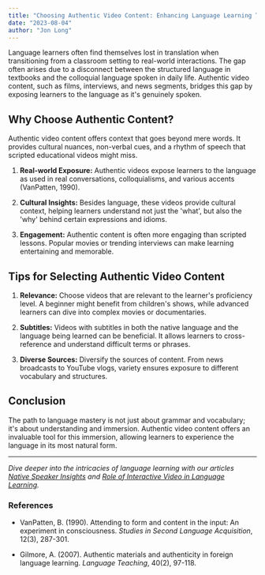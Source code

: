 ```yaml
---
title: "Choosing Authentic Video Content: Enhancing Language Learning Through Real Interactions"
date: "2023-08-04"
author: "Jon Long"
---
```


Language learners often find themselves lost in translation when transitioning from a classroom setting to real-world interactions. The gap often arises due to a disconnect between the structured language in textbooks and the colloquial language spoken in daily life. Authentic video content, such as films, interviews, and news segments, bridges this gap by exposing learners to the language as it's genuinely spoken. 

## Why Choose Authentic Content?

Authentic video content offers context that goes beyond mere words. It provides cultural nuances, non-verbal cues, and a rhythm of speech that scripted educational videos might miss.

1. **Real-world Exposure:** Authentic videos expose learners to the language as used in real conversations, colloquialisms, and various accents (VanPatten, 1990).

2. **Cultural Insights:** Besides language, these videos provide cultural context, helping learners understand not just the 'what', but also the 'why' behind certain expressions and idioms.

3. **Engagement:** Authentic content is often more engaging than scripted lessons. Popular movies or trending interviews can make learning entertaining and memorable.

## Tips for Selecting Authentic Video Content

1. **Relevance:** Choose videos that are relevant to the learner's proficiency level. A beginner might benefit from children's shows, while advanced learners can dive into complex movies or documentaries.

2. **Subtitles:** Videos with subtitles in both the native language and the language being learned can be beneficial. It allows learners to cross-reference and understand difficult terms or phrases.

3. **Diverse Sources:** Diversify the sources of content. From news broadcasts to YouTube vlogs, variety ensures exposure to different vocabulary and structures.

## Conclusion

The path to language mastery is not just about grammar and vocabulary; it's about understanding and immersion. Authentic video content offers an invaluable tool for this immersion, allowing learners to experience the language in its most natural form.

---

*Dive deeper into the intricacies of language learning with our articles [Native Speaker Insights](/native-speaker-insights) and [Role of Interactive Video in Language Learning](/role-of-interactive-video).*

### References

- VanPatten, B. (1990). Attending to form and content in the input: An experiment in consciousness. *Studies in Second Language Acquisition*, 12(3), 287-301.

- Gilmore, A. (2007). Authentic materials and authenticity in foreign language learning. *Language Teaching*, 40(2), 97-118.

